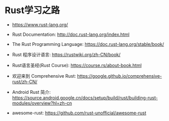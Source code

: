 # Rust学习之路

* <https://www.rust-lang.org/>
* Rust Documentation: <http://doc.rust-lang.org/index.html>
* The Rust Programming Language: <https://doc.rust-lang.org/stable/book/>
* Rust 程序设计语言: <https://rustwiki.org/zh-CN/book/>
* Rust语言圣经(Rust Course): <https://course.rs/about-book.html>
* 欢迎来到 Comprehensive Rust: <https://google.github.io/comprehensive-rust/zh-CN/>

* Android Rust 简介: <https://source.android.google.cn/docs/setup/build/rust/building-rust-modules/overview?hl=zh-cn>

* awesome-rust: <https://github.com/rust-unofficial/awesome-rust>
